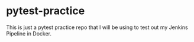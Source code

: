 # pytest-practice
This is just a pytest practice repo that I will be using to test out my Jenkins Pipeline in Docker. 
